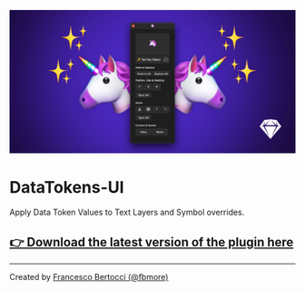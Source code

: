 ![](/Images/Cover.png)
# DataTokens-UI
Apply Data Token Values to Text Layers and Symbol overrides.


## [👉 Download the latest version of the plugin here](https://github.com/fbmore/DataTokens-UI-Sketch-Plugin/raw/main/DataTokens-UI.sketchplugin.zip)

---

Created by [Francesco Bertocci (@fbmore)](https://github.com/fbmore/)
